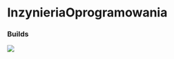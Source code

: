 

# InzynieriaOprogramowania

### Builds

![](https://github.com/battle-devs/cryptocurrency-exchange-symulator-frontend/workflows/Node.js%20CI/badge.svg)
